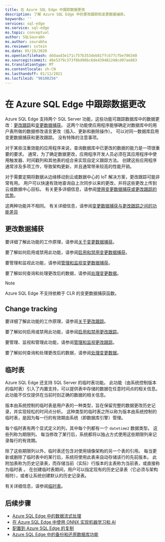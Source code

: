 ```yaml
---
title: 在 Azure SQL Edge 中跟踪数据更改
description: 了解 Azure SQL Edge 中的更改跟踪和变更数据捕获。
keywords: ''
services: sql-edge
ms.service: sql-edge
ms.topic: conceptual
author: SQLSourabh
ms.author: sourabha
ms.reviewer: sstein
ms.date: 05/19/2020
ms.openlocfilehash: dddaad3e171c757b353deb81ffcb77cfbe706340
ms.sourcegitcommit: 48e5379c373f8bd98bc6de439482248cd07ae883
ms.translationtype: MT
ms.contentlocale: zh-CN
ms.lasthandoff: 01/12/2021
ms.locfileid: "98108256"
---
```

# <a name="track-data-changes-in-azure-sql-edge"></a>在 Azure SQL Edge 中跟踪数据更改

Azure SQL Edge 支持两个 SQL Server 功能，这些功能可跟踪数据库中的数据更改：[更改跟踪](/sql/relational-databases/track-changes/track-data-changes-sql-server#Tracking)和[变更数据捕获](/sql/relational-databases/track-changes/track-data-changes-sql-server#Capture)。 这两个功能使应用程序能够确定对数据库中的用户表所做的数据修改语言更改（插入、更新和删除操作）。 可以对同一数据库启用变更数据捕获和更改跟踪。 没有特殊的注意事项。

对于某些注重效能的应用程序来说，查询数据库中已更改的数据的能力是一项很重要的要求。 通常，为了确定数据更改，应用程序开发人员必须在其应用程序中使用触发器、时间戳列和其他表的组合来实现自定义跟踪方法。 创建这些应用程序通常涉及多项工作，导致架构更新，并且通常带来较高的性能开销。

对于需要定期将数据从边缘移动到云或数据中心的 IoT 解决方案，更改跟踪可能非常有用。 用户可以快速有效地查询自上次同步以来的更改，并将这些更改上传到云或数据中心目标。 有关更多详细信息，请参阅[使用变更数据捕获或更改跟踪的优势](/sql/relational-databases/track-changes/track-data-changes-sql-server#benefits-of-using-change-data-capture-or-change-tracking)。 

这两种功能并不相同。 有关详细信息，请参阅[变更数据捕获与更改跟踪之间的功能差异](/sql/relational-databases/track-changes/track-data-changes-sql-server#feature-differences-between-change-data-capture-and-change-tracking)

## <a name="change-data-capture"></a>更改数据捕获

要详细了解此功能的工作原理，请参阅[关于变更数据捕获](/sql/relational-databases/track-changes/about-change-data-capture-sql-server)。

要了解如何启用或禁用此功能，请参阅[启用和禁用变更数据捕获](/sql/relational-databases/track-changes/enable-and-disable-change-data-capture-sql-server)。

要管理和监视此功能，请参阅[管理和监视变更数据捕获](/sql/relational-databases/track-changes/administer-and-monitor-change-data-capture-sql-server)。

要了解如何查询和处理更改后的数据，请参阅[处理变更数据](/sql/relational-databases/track-changes/work-with-change-data-sql-server)。

> [!NOTE]
> Azure SQL Edge 不支持依赖于 CLR 的变更数据捕获函数。

## <a name="change-tracking"></a>Change tracking

要详细了解此功能的工作原理，请参阅[关于更改跟踪](/sql/relational-databases/track-changes/about-change-tracking-sql-server)。

要了解如何启用或禁用此功能，请参阅[启用和禁用更改跟踪](/sql/relational-databases/track-changes/enable-and-disable-change-tracking-sql-server)。

要管理、监视和管理此功能，请参阅[管理和监视更改跟踪](/sql/relational-databases/track-changes/manage-change-tracking-sql-server)。

要了解如何查询和处理更改后的数据，请参阅[处理变更数据](/sql/relational-databases/track-changes/work-with-change-tracking-sql-server)。

## <a name="temporal-tables"></a>临时表

Azure SQL Edge 还支持 SQL Server 的临时表功能。 此功能（由系统控制版本的临时表）引入了内置支持，可以提供表中存储的数据在任意时间点的相关信息。 此功能不仅仅提供在当前时刻正确的数据的相关信息。

版本由系统控制的临时表是用户表的一种类型，旨在保留完整的数据更改历史记录，并实现轻松的时间点分析。 这种类型的临时表之所以称为版本由系统控制的临时表，是因为每一行的有效期由系统（即数据库引擎）管理。

每个临时表有两个显式定义的列，其中每个列都有一个 `datetime2` 数据类型。 这些列称为期限列。 每当修改了某行后，系统都将以独占方式使用这些期限列来记录每行的有效期。

除了这些期限列以外，临时表还包含对使用镜像架构的另一个表的引用。 每当更新或删除了临时表中的某行后，系统将使用此表来自动存储该行的先前版本。 此附加表称为历史记录表，而存储当前（实际）行版本的主表称为当前表，或直接称为临时表 。 在创建临时表期间，用户可以指定现有的历史记录表（它必须与架构相符），或者让系统创建默认的历史记录表。

有关详细信息，请参阅[临时表](/sql/relational-databases/tables/temporal-tables)。

## <a name="next-steps"></a>后续步骤

- [Azure SQL Edge 中的数据流式处理](stream-data.md)
- [在 Azure SQL Edge 中使用 ONNX 实现机器学习和 AI ](onnx-overview.md)
- [配置到 Azure SQL Edge 的复制](configure-replication.md)
- [Azure SQL Edge 中的备份和还原数据库功能](backup-restore.md)
